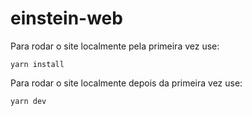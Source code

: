 # einstein-web

Para rodar o site localmente pela primeira vez use:

`yarn install`

Para rodar o site localmente depois da primeira vez use:

`yarn dev`

